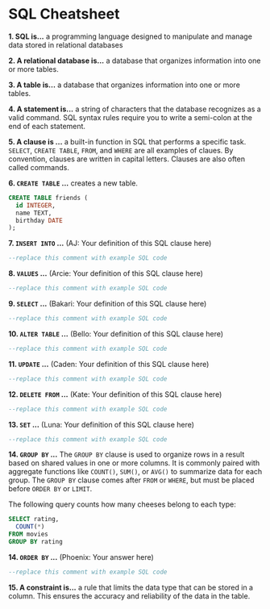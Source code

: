 # SQL Cheatsheet

**1. SQL is...**
a programming language designed to manipulate and manage data stored in relational databases

**2. A relational database is...**
a database that organizes information into one or more tables.

**3. A table is...**
a database that organizes information into one or more tables.

**4. A statement is...**
a string of characters that the database recognizes as a valid command. SQL syntax rules require you to write a semi-colon at the end of each statement.

**5. A clause is ...**
a built-in function in SQL that performs a specific task. `SELECT`, `CREATE TABLE`, `FROM`, and `WHERE` are all examples of claues. By convention, clauses are written in capital letters. Clauses are also often called commands.

**6. `CREATE TABLE` ...**
creates a new table.

```sql
CREATE TABLE friends (
  id INTEGER,
  name TEXT,
  birthday DATE
);
```

**7. `INSERT INTO` ...**
(AJ: Your definition of this SQL clause here)

```sql
--replace this comment with example SQL code
```

**8. `VALUES` ...**
(Arcie: Your definition of this SQL clause here)

```sql
--replace this comment with example SQL code
```

**9. `SELECT` ...**
(Bakari: Your definition of this SQL clause here)

```sql
--replace this comment with example SQL code
```

**10. `ALTER TABLE` ...**
(Bello: Your definition of this SQL clause here)

```sql
--replace this comment with example SQL code
```

**11. `UPDATE` ...**
(Caden: Your definition of this SQL clause here)

```sql
--replace this comment with example SQL code
```

**12. `DELETE FROM` ...**
(Kate: Your definition of this SQL clause here)

```sql
--replace this comment with example SQL code
```

**13. `SET` ...**
(Luna: Your definition of this SQL clause here)

```sql
--replace this comment with example SQL code
```

**14. `GROUP BY` ...**
The `GROUP BY` clause is used to organize rows in a result based on shared values in one or more columns. It is commonly paired with aggregate functions like `COUNT()`, `SUM()`, or `AVG()` to summarize data for each group. The `GROUP BY` clause comes after `FROM` or `WHERE`, but must be placed before `ORDER BY` or `LIMIT`.

The following query counts how many cheeses belong to each type: 

```sql
SELECT rating,
  COUNT(*)
FROM movies
GROUP BY rating
```

**14. `ORDER BY` ...**
(Phoenix: Your answer here)

```sql
--replace this comment with example SQL code
```

**15. A constraint is...**
a rule that limits the data type that can be stored in a column. This ensures the accuracy and reliability of the data in the table.
